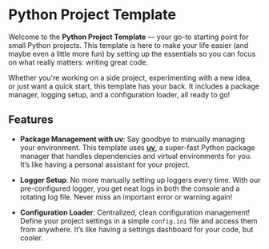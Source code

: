 # Python Project Template

Welcome to the **Python Project Template** — your go-to starting point for small Python projects. This template is here to make your life easier (and maybe even a little more fun) by setting up the essentials so you can focus on what really matters: writing great code.

Whether you're working on a side project, experimenting with a new idea, or just want a quick start, this template has your back. It includes a package manager, logging setup, and a configuration loader, all ready to go!

## Features

- **Package Management with uv**: Say goodbye to manually managing your environment. This template uses [**uv**](https://github.com/astral-sh/uv), a super-fast Python package manager that handles dependencies and virtual environments for you. It’s like having a personal assistant for your project.
  
- **Logger Setup**: No more manually setting up loggers every time. With our pre-configured logger, you get neat logs in both the console and a rotating log file. Never miss an important error or warning again!

- **Configuration Loader**: Centralized, clean configuration management! Define your project settings in a simple `config.ini` file and access them from anywhere. It’s like having a settings dashboard for your code, but cooler.
